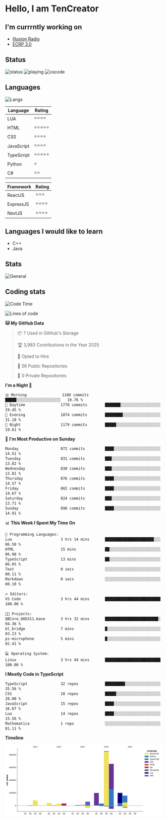 # Hello, I am TenCreator

## I'm currrntly working on
- [Illusion Radio](https://illusionradio.co.uk/)
- [ECRP 3.0](http://github.com/Emerald-Coast-Roleplay/)

## Status
![status](https://api.statusbadges.me/badge/status/518334475038359555?simple=true&style=for-the-badge)
![playing](https://api.statusbadges.me/badge/playing/518334475038359555?style=for-the-badge)
![vscode](https://api.statusbadges.me/badge/vscode/518334475038359555?style=for-the-badge)

## Languages
![Langs](https://github-readme-stats.vercel.app/api/top-langs/?username=tencreator&layout=compact&theme=radical)


|Language|Rating|
|--------|------|
|LUA|⭐️⭐️⭐️⭐️|
|HTML|⭐️⭐️⭐️⭐️⭐️|
|CSS|⭐️⭐️⭐️⭐️|
|JavaScript|⭐️⭐️⭐️⭐️|
|TypeScript|⭐️⭐️⭐️⭐️⭐️|
|Python|⭐️|
|C#|⭐️⭐️ |

|Framework|Rating|
|--------|------|
|ReactJS|⭐️⭐️⭐|
|ExpressJS|⭐️⭐️⭐️⭐️|
|NextJS|⭐️⭐️⭐⭐️|

## Languages I would like to learn
- C++
- Java

## Stats
![General](https://github-readme-stats.vercel.app/api?username=tencreator&show_icons=true&theme=radical)

## Coding stats

<!--START_SECTION:waka-->
![Code Time](http://img.shields.io/badge/Code%20Time-633%20hrs%2022%20mins-blue)

![Lines of code](https://img.shields.io/badge/From%20Hello%20World%20I%27ve%20Written-2.4%20million%20lines%20of%20code-blue)

**🐱 My GitHub Data** 

> 📦 ? Used in GitHub's Storage 
 > 
> 🏆 3,983 Contributions in the Year 2025
 > 
> 💼 Opted to Hire
 > 
> 📜 56 Public Repositories 
 > 
> 🔑 0 Private Repositories 
 > 
**I'm a Night 🦉** 

```text
🌞 Morning                1188 commits        █████░░░░░░░░░░░░░░░░░░░░   19.76 % 
🌆 Daytime                1770 commits        ███████░░░░░░░░░░░░░░░░░░   29.45 % 
🌃 Evening                1874 commits        ████████░░░░░░░░░░░░░░░░░   31.18 % 
🌙 Night                  1179 commits        █████░░░░░░░░░░░░░░░░░░░░   19.61 % 
```
📅 **I'm Most Productive on Sunday** 

```text
Monday                   872 commits         ████░░░░░░░░░░░░░░░░░░░░░   14.51 % 
Tuesday                  831 commits         ███░░░░░░░░░░░░░░░░░░░░░░   13.82 % 
Wednesday                830 commits         ███░░░░░░░░░░░░░░░░░░░░░░   13.81 % 
Thursday                 876 commits         ████░░░░░░░░░░░░░░░░░░░░░   14.57 % 
Friday                   882 commits         ████░░░░░░░░░░░░░░░░░░░░░   14.67 % 
Saturday                 824 commits         ███░░░░░░░░░░░░░░░░░░░░░░   13.71 % 
Sunday                   896 commits         ████░░░░░░░░░░░░░░░░░░░░░   14.91 % 
```


📊 **This Week I Spent My Time On** 

```text
💬 Programming Languages: 
Lua                      3 hrs 14 mins       ██████████████████████░░░   86.58 % 
HTML                     15 mins             ██░░░░░░░░░░░░░░░░░░░░░░░   06.98 % 
TypeScript               13 mins             ██░░░░░░░░░░░░░░░░░░░░░░░   06.05 % 
Text                     0 secs              ░░░░░░░░░░░░░░░░░░░░░░░░░   00.11 % 
Markdown                 0 secs              ░░░░░░░░░░░░░░░░░░░░░░░░░   00.10 % 

🔥 Editors: 
VS Code                  3 hrs 44 mins       █████████████████████████   100.00 % 

🐱‍💻 Projects: 
QBCore_66D311.base       3 hrs 32 mins       ████████████████████████░   94.36 % 
bl_bridge                7 mins              █░░░░░░░░░░░░░░░░░░░░░░░░   03.23 % 
ps-microphone            5 mins              █░░░░░░░░░░░░░░░░░░░░░░░░   02.41 % 

💻 Operating System: 
Linux                    3 hrs 44 mins       █████████████████████████   100.00 % 
```

**I Mostly Code in TypeScript** 

```text
TypeScript               32 repos            █████████░░░░░░░░░░░░░░░░   35.56 % 
CSS                      18 repos            █████░░░░░░░░░░░░░░░░░░░░   20.00 % 
JavaScript               15 repos            ████░░░░░░░░░░░░░░░░░░░░░   16.67 % 
Lua                      14 repos            ████░░░░░░░░░░░░░░░░░░░░░   15.56 % 
Mathematica              1 repo              ░░░░░░░░░░░░░░░░░░░░░░░░░   01.11 % 
```



**Timeline**

![Lines of Code chart](https://raw.githubusercontent.com/tencreator/tencreator/main/assets/bar_graph.png)


<!--END_SECTION:waka-->
